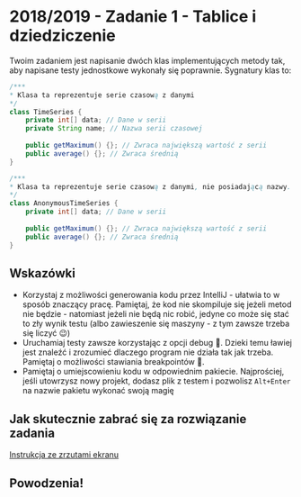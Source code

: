 # 2018/2019 - Zadanie 1 - Tablice i dziedziczenie

Twoim zadaniem jest napisanie dwóch klas implementujących metody tak, 
aby napisane testy jednostkowe wykonały się poprawnie. Sygnatury klas to:

```java
/***
* Klasa ta reprezentuje serie czasową z danymi
*/
class TimeSeries {
    private int[] data; // Dane w serii
    private String name; // Nazwa serii czasowej
    
    public getMaximum() {}; // Zwraca największą wartość z serii
    public average() {}; // Zwraca średnią
}
```

```java
/***
* Klasa ta reprezentuje serie czasową z danymi, nie posiadającą nazwy.
*/
class AnonymousTimeSeries {
    private int[] data; // Dane w serii
    
    public getMaximum() {}; // Zwraca największą wartość z serii
    public average() {}; // Zwraca średnią
}
```

## Wskazówki
- Korzystaj z możliwości generowania kodu przez IntelliJ - ułatwia 
to w sposób znaczący pracę. Pamiętaj, że kod nie skompiluje się jeżeli metod nie będzie - 
natomiast jeżeli nie będą nic robić, jedyne co może się stać to zły wynik testu 
(albo zawieszenie się maszyny - z tym zawsze trzeba się liczyć 😉)
- Uruchamiaj testy zawsze korzystając z opcji debug 🐛. 
Dzieki temu ławiej jest znaleźć i zrozumieć dlaczego program nie działa tak jak trzeba.
Pamiętaj o możliwości stawiania breakpointów 🛑.
- Pamiętaj o umiejscowieniu kodu w odpowiednim pakiecie. 
Najprościej, jeśli utowrzysz nowy projekt, dodasz plik z testem i pozwolisz `Alt+Enter` 
na nazwie pakietu wykonać swoją magię 

## Jak skutecznie zabrać się za rozwiązanie zadania
[Instrukcja ze zrzutami ekranu](https://github.com/Rughalt/mini-objective-java/wiki/Zadania-Punktowane)

## Powodzenia!
